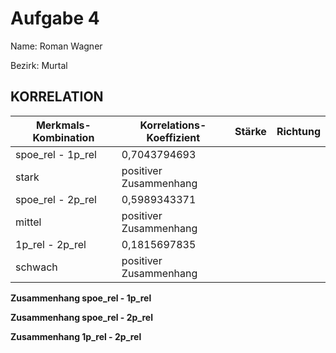 # Aufgabe 4
Name: Roman Wagner

Bezirk: Murtal

## KORRELATION


| Merkmals-Kombination | Korrelations-Koeffizient | Stärke | Richtung |
|----------------------|--------------------------|--------|----------|
| spoe_rel - 1p_rel | 0,7043794693
 | stark | positiver Zusammenhang |
| spoe_rel - 2p_rel | 0,5989343371
 | mittel | positiver Zusammenhang |
| 1p_rel - 2p_rel | 0,1815697835
 | schwach | positiver Zusammenhang |


**Zusammenhang spoe_rel - 1p_rel**


**Zusammenhang spoe_rel - 2p_rel**


**Zusammenhang 1p_rel - 2p_rel**




